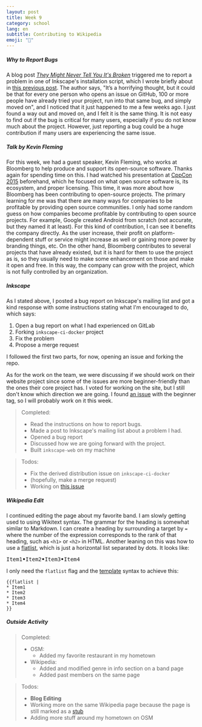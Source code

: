 ```yaml
---
layout: post
title: Week 9
category: school
lang: en
subtitle: Contributing to Wikipedia
emoji: "🏫"
---
```



##### Why to Report Bugs
A blog post *[They Might Never Tell You It's Broken][WHY_TO_REPORT_BUGS]*
triggered me to report a problem in one of Inkscape's installation script, which 
I wrote briefly about in [this previous post][WEEK7]. The author says, "It’s a 
horrifying thought, but it could be that for every one person who opens an issue 
on GitHub, 100 or more people have already tried your project, run into that 
same bug, and simply moved on", and I noticed that it just happened to me a few
weeks ago. I just found a way out and moved on, and I felt it is the same thing.
It is not easy to find out if the bug is critical for many users, especially if
you do not know much about the project. However, just reporting a bug could be a
huge contribution if many users are experiencing the same issue.


##### Talk by Kevin Fleming
For this week, we had a guest speaker, Kevin Fleming, who works at Bloomberg to 
help produce and support its open-source software. Thanks again for spending 
time on this. I had watched his presentation at [CppCon 2015][CPP_CON] 
beforehand, which he focused on what open source software is, its ecosystem, 
and proper licensing. This time, it was more about how Bloomberg has 
been contributing to open-source projects. The primary learning for me was that
there are many ways for companies to be profitable by providing open source 
communities. I only had some random guess on how companies become profitable by 
contributing to open source projects. For example, Google created Android from 
scratch (not accurate, but they named it at least). For this kind of 
contribution, I can see it benefits the company directly. As the user 
increase, their profit on platform-dependent stuff or service might increase as 
well or gaining more power by branding things, etc. On the other hand, Bloomberg
contributes to several projects that have already existed, but it is hard for 
them to use the project as is, so they usually need to make some enhancement on 
those and make it open and free. In this way, the company can grow with the 
project, which is not fully controlled by an organization.


##### Inkscape
As I stated above, I posted a bug report on Inkscape's mailing list and got a
kind response with some instructions stating what I'm encouraged to do, which
says:
1. Open a bug report on what I had experienced on GitLab
1. Forking `inkscape-ci-docker` project
1. Fix the problem
1. Propose a merge request

I followed the first two parts, for now, opening an issue and forking the repo.

As for the work on the team, we were discussing if we should work on 
their website project since some of the issues are more beginner-friendly than 
the ones their core project has. I voted for working on the site, but I still 
don't know which direction we are going. I found [an issue][issue_472] with the
beginner tag, so I will probably work on it this week.

> Completed:
> - Read the instructions on how to report bugs.
> - Made a post to Inkscape's mailing list about a problem I had.
> - Opened a bug report
> - Discussed how we are going forward with the project.
> - Built `inkscape-web` on my machine

> Todos:
> - Fix the derived distribution issue on `inkscape-ci-docker`
> - (hopefully, make a merge request)
> - Working on [this issue][issue_472]


##### Wikipedia Edit
I continued editing the page about my favorite band. I am slowly getting used
to using Wikitext syntax. The grammar for the heading is somewhat similar to
Markdown. I can create a heading by surrounding a target by `=` where the number
of the expression corresponds to the rank of that heading, such as `<h1>` or 
`<h2>` in HTML. Another leaning on this was how to use a [flatlist][FLAT_LIST], 
which is just a horizontal list separated by dots. It looks like:
<pre>Item1<b>&#8226;</b>Item2<b>&#8226;</b>Item3<b>&#8226;</b>Item4</pre>
I only need the `flatlist` flag and the [template][TEMPLATE] syntax to
achieve this:

``` text
{{flatlist |
* Item1 
* Item2 
* Item3 
* Item4 
}}
```

##### Outside Activity
> Completed:
> - OSM:
>   - Added my favorite restaurant in my hometown
> - Wikipedia:
>   - Added and modified genre in info section on a band page
>   - Added past members on the same page  

> Todos:
> - **Blog Editing**
> - Working more on the same Wikipedia page because the page is still marked as
> a [stub][STUB]
> - Adding more stuff around my hometown on OSM


[WHY_TO_REPORT_BUGS]: https://pointersgonewild.com/2019/11/02/they-might-never-tell-you-its-broken/
[CPP_CON]: https://www.youtube.com/watch?v=n2GhS-u-5FA
[FLAT_LIST]: https://en.wikipedia.org/wiki/Template:Flatlist
[TEMPLATE]: https://en.wikipedia.org/wiki/Wikipedia:Transclusion
[ISSUE_472]: https://gitlab.com/inkscape/inkscape-web/-/issues/472
[WEEK7]: https://hunter-college-ossd-spr-2020.github.io/ksuzu46-weekly/week06/
[STUB]: https://en.wikipedia.org/wiki/Wikipedia:Stub